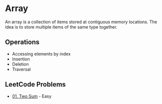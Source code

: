 # Array

An array is a collection of items stored at contiguous memory locations. The idea is to store multiple items of the same type together.

## Operations
- Accessing elements by index
- Insertion
- Deletion
- Traversal

## LeetCode Problems

- [01. Two Sum](../Leetcode/Array/two_sum_01.py) - Easy
